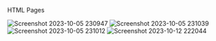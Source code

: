 HTML Pages 

![Screenshot 2023-10-05 230947](https://github.com/apanilkannan/Java/assets/68689674/baff8e9f-35dc-496b-8610-5445a930c76d)
![Screenshot 2023-10-05 231039](https://github.com/apanilkannan/Java/assets/68689674/12d1befe-8e33-4945-b6fa-bac61a4bec41)
![Screenshot 2023-10-05 231012](https://github.com/apanilkannan/Java/assets/68689674/49b39149-95ce-4a34-8009-0adbfc529302)
![Screenshot 2023-10-12 222044](https://github.com/apanilkannan/Java/assets/68689674/e04551c5-061a-4cb8-bd75-8f6fca220cec)
